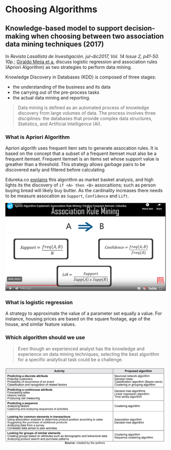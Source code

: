 # Choosing Algorithms

## Knowledge-based model to support decision-making when choosing between two association data mining techniques (2017)

In _Revista Lasallista de Investigación. jul-dic2017, Vol. 14 Issue 2, p41-50. 10p._; [Giraldo Mejia et a.](KnowledgeBasedModel_Supporting_DecisionMaking.pdf) discuss logistic regression and association rules (Apriori Algorithm) as two strategies to perform data mining.

Knowledge Discovery in Databases (KDD) is composed of three stages:

- the understanding of the business and its data
- the carrying out of the pre-process tasks
- the actual data mining and reporting.

> Data mining is defined as an automated process of knowledge discovery from large volumes of data.  The process involves three disciplines: the databases
that provide complex data structures, Statistics, and Artificial Intelligence (AI).

### What is Apriori Algorithm

Apriori algorith uses frequent item sets to generate assocation rules.  It is based on the concept that a subset of a frequent itemset must also be a frequent itemset.  Frequent itemset is an items set whose support value is greather than a threshold.  This strategy allows garbage pairs to be discovered early and filtered before calculating

Edureka.co [explains](https://youtu.be/guVvtZ7ZClw) this algorithm as market basket analysis, and high lights its the discovery of `if <A> then <B>` assocaitions; such as person buying bread will likely buy butter.  As the cardinality increases there needs to be measure assocation as `Support`, `Confidence` and `Lift`.

![apriori_measurements.png](apriori_measurements.png)

### What is logistic regression

A strategy to approximate the value of a parameter set equally a value.  For instance, housing prices are based on the square footage, age of the house, and similar feature values.

### Which algorithm should we use

> Even though an experienced analyst has the knowledge and experience on data mining techniques, selecting the best algorithm for a specific analytical task could be a challenge.

![algorithms.png](algorithms.png)
